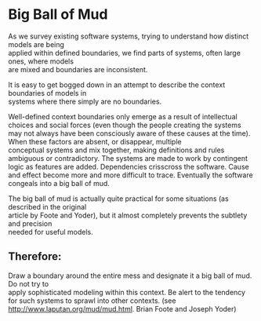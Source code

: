 # Big	Ball	of	Mud 
As	we	survey	existing	software	systems,	trying	to	understand	how	distinct	models	are	being	
applied	within	defined	boundaries,	we	find	parts	of	systems,	often	large	ones,	where	models	
are	mixed	and	boundaries	are	inconsistent.

It	is	easy	to	get	bogged	down	in	an	attempt	to	describe	the	context	boundaries	of	models	in	
systems	where	there	simply	are	no	boundaries.	

Well-defined	 context	 boundaries	 only	 emerge	 as	 a	 result	 of	 intellectual	 choices	 and	 social	
forces	(even	though	the	people	creating	the	systems	may	not	always	have	been	consciously	
aware	 of	 these	 causes	 at	 the	 time).	When	 these	 factors	 are	 absent,	 or	 disappear,	multiple	
conceptual	 systems	 and	 mix	 together,	 making	 definitions	 and	 rules	 ambiguous	 or	
contradictory.	 The	 systems	 are	 made	 to	 work	 by	 contingent	 logic	 as	 features	 are	 added.	
Dependencies	crisscross	 the	software.	Cause	and	effect	become	more	and	more	difficult	 to	
trace.	Eventually	the	software	congeals	into	a	big	ball	of	mud.

The	big	ball	of	mud	is	actually	quite	practical	for	some	situations	(as	described	in	the	original	
article	 by	 Foote	 and	 Yoder),	 but	 it	 almost	 completely	 prevents	 the	 subtlety	 and	 precision	
needed	for	useful	models.

## Therefore:
Draw	a	boundary	around	the	entire	mess	and	designate	it	a	big	ball	of	mud.	Do	not	try	to	
apply	sophisticated	modeling	within	this	context.	Be	alert	to	the	tendency	for	such	systems	
to	sprawl	into	other	contexts.
(see	http://www.laputan.org/mud/mud.html.	Brian	Foote	and	Joseph	Yoder)
